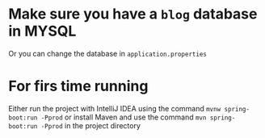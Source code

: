 # Make sure you have a `blog` database in MYSQL

Or you can change the database in `application.properties`

# For firs time running

Either run the project with IntelliJ IDEA using the command `mvnw spring-boot:run -Pprod` or install Maven and use the command `mvn spring-boot:run -Pprod` in the project directory
